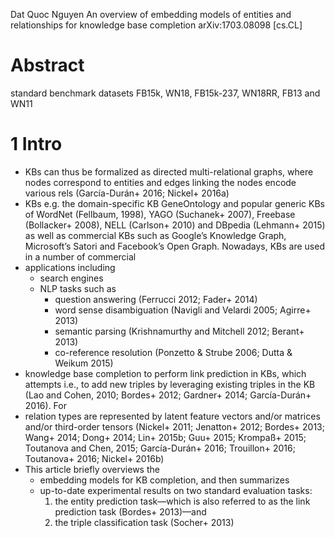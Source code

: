 Dat Quoc Nguyen
An overview of embedding models of entities and relationships
  for knowledge base completion
arXiv:1703.08098 [cs.CL]

# Abstract

standard benchmark datasets FB15k, WN18, FB15k-237, WN18RR, FB13 and WN11

# 1 Intro

* KBs can thus be formalized as directed multi-relational graphs, where
  nodes correspond to entities and edges linking the nodes encode various rels
  (Garcı́a-Durán+ 2016; Nickel+ 2016a)
* KBs e.g. the domain-specific KB GeneOntology and popular generic KBs of
  WordNet (Fellbaum, 1998), YAGO (Suchanek+ 2007), Freebase (Bollacker+ 2008),
  NELL (Carlson+ 2010) and DBpedia (Lehmann+ 2015) as well as commercial KBs
  such as Google’s Knowledge Graph, Microsoft’s Satori and Facebook’s Open
  Graph.  Nowadays, KBs are used in a number of commercial
* applications including
  * search engines
  * NLP tasks such as 
    * question answering (Ferrucci 2012; Fader+ 2014)
    * word sense disambiguation (Navigli and Velardi 2005; Agirre+ 2013)
    * semantic parsing (Krishnamurthy and Mitchell 2012; Berant+ 2013)
    * co-reference resolution (Ponzetto & Strube 2006; Dutta & Weikum 2015)
* knowledge base completion to perform link prediction in KBs, which attempts
  i.e., to add new triples by leveraging existing triples in the KB
  (Lao and Cohen, 2010; Bordes+ 2012; Gardner+ 2014; Garcı́a-Durán+ 2016). For
* relation types are represented by latent feature vectors and/or matrices
  and/or third-order tensors
  (Nickel+ 2011; Jenatton+ 2012; Bordes+ 2013; Wang+ 2014; Dong+ 2014;
  Lin+ 2015b; Guu+ 2015; Krompaß+ 2015; Toutanova and Chen, 2015;
  Garcı́a-Durán+ 2016; Trouillon+ 2016; Toutanova+ 2016; Nickel+ 2016b)
* This article briefly overviews the
  * embedding models for KB completion, and then summarizes
  * up-to-date experimental results on two standard evaluation tasks:
    1. the entity prediction task—which is also referred to as the link
    prediction task (Bordes+ 2013)—and
    2. the triple classification task (Socher+ 2013)
